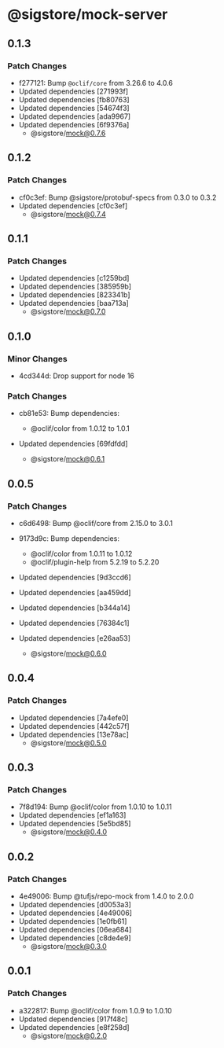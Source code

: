 # @sigstore/mock-server

## 0.1.3

### Patch Changes

- f277121: Bump `@oclif/core` from 3.26.6 to 4.0.6
- Updated dependencies [271993f]
- Updated dependencies [fb80763]
- Updated dependencies [54674f3]
- Updated dependencies [ada9967]
- Updated dependencies [6f9376a]
  - @sigstore/mock@0.7.6

## 0.1.2

### Patch Changes

- cf0c3ef: Bump @sigstore/protobuf-specs from 0.3.0 to 0.3.2
- Updated dependencies [cf0c3ef]
  - @sigstore/mock@0.7.4

## 0.1.1

### Patch Changes

- Updated dependencies [c1259bd]
- Updated dependencies [385959b]
- Updated dependencies [823341b]
- Updated dependencies [baa713a]
  - @sigstore/mock@0.7.0

## 0.1.0

### Minor Changes

- 4cd344d: Drop support for node 16

### Patch Changes

- cb81e53: Bump dependencies:

  - @oclif/color from 1.0.12 to 1.0.1

- Updated dependencies [69fdfdd]
  - @sigstore/mock@0.6.1

## 0.0.5

### Patch Changes

- c6d6498: Bump @oclif/core from 2.15.0 to 3.0.1
- 9173d9c: Bump dependencies:

  - @oclif/color from 1.0.11 to 1.0.12
  - @oclif/plugin-help from 5.2.19 to 5.2.20

- Updated dependencies [9d3ccd6]
- Updated dependencies [aa459dd]
- Updated dependencies [b344a14]
- Updated dependencies [76384c1]
- Updated dependencies [e26aa53]
  - @sigstore/mock@0.6.0

## 0.0.4

### Patch Changes

- Updated dependencies [7a4efe0]
- Updated dependencies [442c57f]
- Updated dependencies [13e78ac]
  - @sigstore/mock@0.5.0

## 0.0.3

### Patch Changes

- 7f8d194: Bump @oclif/color from 1.0.10 to 1.0.11
- Updated dependencies [ef1a163]
- Updated dependencies [5e5bd85]
  - @sigstore/mock@0.4.0

## 0.0.2

### Patch Changes

- 4e49006: Bump @tufjs/repo-mock from 1.4.0 to 2.0.0
- Updated dependencies [d0053a3]
- Updated dependencies [4e49006]
- Updated dependencies [1e0fb61]
- Updated dependencies [06ea684]
- Updated dependencies [c8de4e9]
  - @sigstore/mock@0.3.0

## 0.0.1

### Patch Changes

- a322817: Bump @oclif/color from 1.0.9 to 1.0.10
- Updated dependencies [917f48c]
- Updated dependencies [e8f258d]
  - @sigstore/mock@0.2.0
